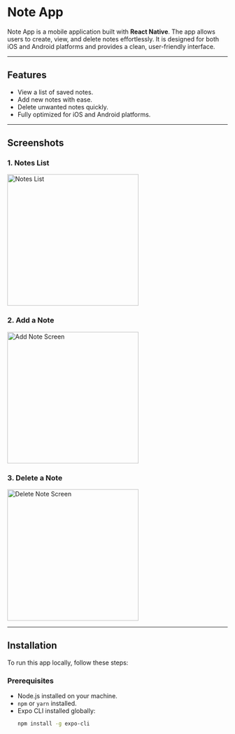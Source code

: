 # Note App

Note App is a mobile application built with **React Native**. The app allows users to create, view, and delete notes effortlessly. It is designed for both iOS and Android platforms and provides a clean, user-friendly interface.

---

## **Features**
- View a list of saved notes.
- Add new notes with ease.
- Delete unwanted notes quickly.
- Fully optimized for iOS and Android platforms.

---

## **Screenshots**
### 1. Notes List
<img src="assets/images/ss1.png" alt="Notes List" width="300">

### 2. Add a Note
<img src="assets/images/ss2.png" alt="Add Note Screen" width="300">

### 3. Delete a Note
<img src="assets/images/ss3.png" alt="Delete Note Screen" width="300">

---

## **Installation**
To run this app locally, follow these steps:

### Prerequisites
- Node.js installed on your machine.
- `npm` or `yarn` installed.
- Expo CLI installed globally:
  ```bash
  npm install -g expo-cli
